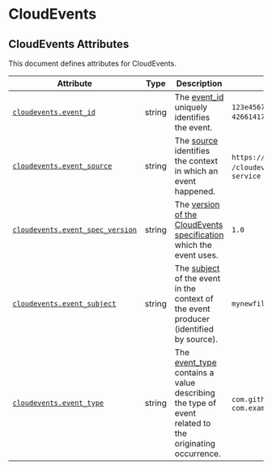 <!-- NOTE: THIS FILE IS AUTOGENERATED. DO NOT EDIT BY HAND. -->
<!-- see templates/registry/markdown/attribute_namespace.md.j2 -->

# CloudEvents

## CloudEvents Attributes

This document defines attributes for CloudEvents.

| Attribute | Type | Description | Examples | Stability |
|---|---|---|---|---|
| <a id="cloudevents-event-id" href="#cloudevents-event-id">`cloudevents.event_id`</a> | string | The [event_id](https://github.com/cloudevents/spec/blob/v1.0.2/cloudevents/spec.md#id) uniquely identifies the event. | `123e4567-e89b-12d3-a456-426614174000`; `0001` | ![Development](https://img.shields.io/badge/-development-blue) |
| <a id="cloudevents-event-source" href="#cloudevents-event-source">`cloudevents.event_source`</a> | string | The [source](https://github.com/cloudevents/spec/blob/v1.0.2/cloudevents/spec.md#source-1) identifies the context in which an event happened. | `https://github.com/cloudevents`; `/cloudevents/spec/pull/123`; `my-service` | ![Development](https://img.shields.io/badge/-development-blue) |
| <a id="cloudevents-event-spec-version" href="#cloudevents-event-spec-version">`cloudevents.event_spec_version`</a> | string | The [version of the CloudEvents specification](https://github.com/cloudevents/spec/blob/v1.0.2/cloudevents/spec.md#specversion) which the event uses. | `1.0` | ![Development](https://img.shields.io/badge/-development-blue) |
| <a id="cloudevents-event-subject" href="#cloudevents-event-subject">`cloudevents.event_subject`</a> | string | The [subject](https://github.com/cloudevents/spec/blob/v1.0.2/cloudevents/spec.md#subject) of the event in the context of the event producer (identified by source). | `mynewfile.jpg` | ![Development](https://img.shields.io/badge/-development-blue) |
| <a id="cloudevents-event-type" href="#cloudevents-event-type">`cloudevents.event_type`</a> | string | The [event_type](https://github.com/cloudevents/spec/blob/v1.0.2/cloudevents/spec.md#type) contains a value describing the type of event related to the originating occurrence. | `com.github.pull_request.opened`; `com.example.object.deleted.v2` | ![Development](https://img.shields.io/badge/-development-blue) |
